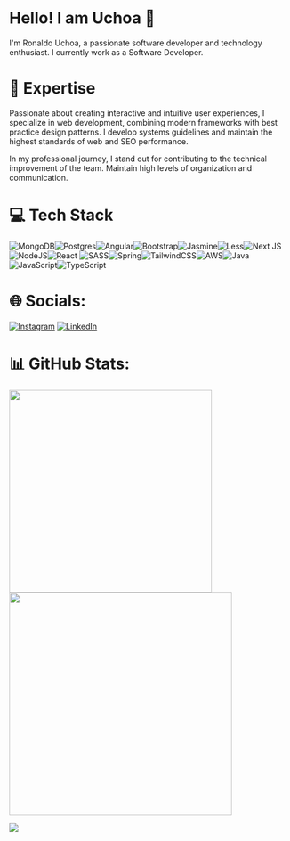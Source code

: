 # Hello! I am Uchoa 🐺

I'm Ronaldo Uchoa, a passionate software developer and technology enthusiast. I currently work as a Software Developer.

# 🚀 Expertise

Passionate about creating interactive and intuitive user experiences, I specialize in web development, combining modern frameworks with best practice design patterns. I develop systems guidelines and maintain the highest standards of web and SEO performance.

In my professional journey, I stand out for contributing to the technical improvement of the team. Maintain high levels of organization and communication.

# 💻 Tech Stack

![MongoDB](https://img.shields.io/badge/MongoDB-%234ea94b.svg?style=for-the-badge&logo=mongodb&logoColor=white)![Postgres](https://img.shields.io/badge/postgres-%23316192.svg?style=for-the-badge&logo=postgresql&logoColor=white)![Angular](https://img.shields.io/badge/angular-%23DD0031.svg?style=for-the-badge&logo=angular&logoColor=white)![Bootstrap](https://img.shields.io/badge/bootstrap-%238511FA.svg?style=for-the-badge&logo=bootstrap&logoColor=white)![Jasmine](https://img.shields.io/badge/jasmine-%238A4182.svg?style=for-the-badge&logo=jasmine&logoColor=white)![Less](https://img.shields.io/badge/less-2B4C80?style=for-the-badge&logo=less&logoColor=white)![Next JS](https://img.shields.io/badge/Next-black?style=for-the-badge&logo=next.js&logoColor=white)![NodeJS](https://img.shields.io/badge/node.js-6DA55F?style=for-the-badge&logo=node.js&logoColor=white)![React](https://img.shields.io/badge/react-%2320232a.svg?style=for-the-badge&logo=react&logoColor=%2361DAFB)
![SASS](https://img.shields.io/badge/SASS-hotpink.svg?style=for-the-badge&logo=SASS&logoColor=white)![Spring](https://img.shields.io/badge/spring-%236DB33F.svg?style=for-the-badge&logo=spring&logoColor=white)![TailwindCSS](https://img.shields.io/badge/tailwindcss-%2338B2AC.svg?style=for-the-badge&logo=tailwind-css&logoColor=white)![AWS](https://img.shields.io/badge/AWS-%23FF9900.svg?style=for-the-badge&logo=amazon-aws&logoColor=white)![Java](https://img.shields.io/badge/java-%23ED8B00.svg?style=for-the-badge&logo=openjdk&logoColor=white)![JavaScript](https://img.shields.io/badge/javascript-%23323330.svg?style=for-the-badge&logo=javascript&logoColor=%23F7DF1E)![TypeScript](https://img.shields.io/badge/typescript-%23007ACC.svg?style=for-the-badge&logo=typescript&logoColor=white)

# 🌐 Socials:

[![Instagram](https://img.shields.io/badge/Instagram-%23E4405F.svg?logo=Instagram&logoColor=white)](https://instagram.com/ruchoa_) [![LinkedIn](https://img.shields.io/badge/LinkedIn-%230077B5.svg?logo=linkedin&logoColor=white)](https://linkedin.com/in/devruchoa) 

# 📊 GitHub Stats:
<img src="https://github-readme-stats-wheat-two-53.vercel.app/api?username=devruchoa&theme=neon&hide_border=false&include_all_commits=false&count_private=false"  width="364px" />                    <img src="https://github-readme-streak-stats.herokuapp.com/?user=devruchoa&theme=neon&hide_border=false"  width="400px" />

![](https://github-readme-stats-wheat-two-53.vercel.app/api/top-langs/?username=devruchoa&theme=neon&hide_border=false&include_all_commits=false&count_private=false&layout=compact)

<!---
devruchoa/devruchoa is a ✨ special ✨ repository because its `README.md` (this file) appears on your GitHub profile.
You can click the Preview link to take a look at your changes.
--->
